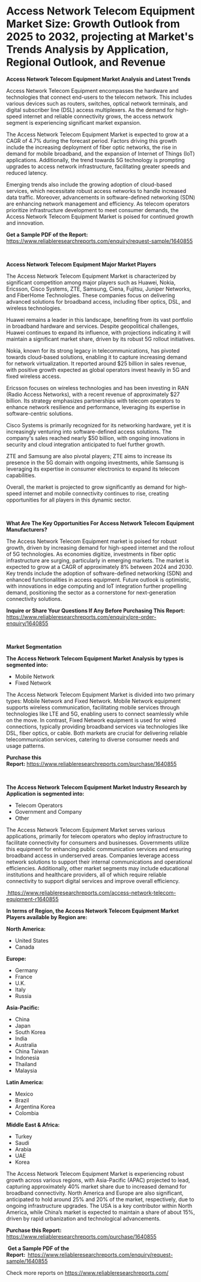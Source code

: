 <p><h1>Access Network Telecom Equipment Market Size: Growth Outlook from 2025 to 2032, projecting at Market's Trends Analysis by Application, Regional Outlook, and Revenue</h1></p><p><strong>Access Network Telecom Equipment Market Analysis and Latest Trends</strong></p>
<p><p>Access Network Telecom Equipment encompasses the hardware and technologies that connect end-users to the telecom network. This includes various devices such as routers, switches, optical network terminals, and digital subscriber line (DSL) access multiplexers. As the demand for high-speed internet and reliable connectivity grows, the access network segment is experiencing significant market expansion.</p><p>The Access Network Telecom Equipment Market is expected to grow at a CAGR of 4.7% during the forecast period. Factors driving this growth include the increasing deployment of fiber optic networks, the rise in demand for mobile broadband, and the expansion of Internet of Things (IoT) applications. Additionally, the trend towards 5G technology is prompting upgrades to access network infrastructure, facilitating greater speeds and reduced latency.</p><p>Emerging trends also include the growing adoption of cloud-based services, which necessitate robust access networks to handle increased data traffic. Moreover, advancements in software-defined networking (SDN) are enhancing network management and efficiency. As telecom operators prioritize infrastructure development to meet consumer demands, the Access Network Telecom Equipment Market is poised for continued growth and innovation.</p></p>
<p><strong>Get a Sample PDF of the Report:&nbsp;</strong> <a href="https://www.reliableresearchreports.com/enquiry/request-sample/1640855?utm_campaign=2479&utm_medium=2&utm_source=Github&utm_content=ia&utm_term=15022025&utm_id=access-network-telecom-equipment">https://www.reliableresearchreports.com/enquiry/request-sample/1640855</a></p>
<p>&nbsp;</p>
<p><strong>Access Network Telecom Equipment Major Market Players</strong></p>
<p><p>The Access Network Telecom Equipment Market is characterized by significant competition among major players such as Huawei, Nokia, Ericsson, Cisco Systems, ZTE, Samsung, Ciena, Fujitsu, Juniper Networks, and FiberHome Technologies. These companies focus on delivering advanced solutions for broadband access, including fiber optics, DSL, and wireless technologies.</p><p>Huawei remains a leader in this landscape, benefiting from its vast portfolio in broadband hardware and services. Despite geopolitical challenges, Huawei continues to expand its influence, with projections indicating it will maintain a significant market share, driven by its robust 5G rollout initiatives.</p><p>Nokia, known for its strong legacy in telecommunications, has pivoted towards cloud-based solutions, enabling it to capture increasing demand for network virtualization. It reported around $25 billion in sales revenue, with positive growth expected as global operators invest heavily in 5G and fixed wireless access.</p><p>Ericsson focuses on wireless technologies and has been investing in RAN (Radio Access Networks), with a recent revenue of approximately $27 billion. Its strategy emphasizes partnerships with telecom operators to enhance network resilience and performance, leveraging its expertise in software-centric solutions.</p><p>Cisco Systems is primarily recognized for its networking hardware, yet it is increasingly venturing into software-defined access solutions. The company's sales reached nearly $50 billion, with ongoing innovations in security and cloud integration anticipated to fuel further growth.</p><p>ZTE and Samsung are also pivotal players; ZTE aims to increase its presence in the 5G domain with ongoing investments, while Samsung is leveraging its expertise in consumer electronics to expand its telecom capabilities.</p><p>Overall, the market is projected to grow significantly as demand for high-speed internet and mobile connectivity continues to rise, creating opportunities for all players in this dynamic sector.</p></p>
<p>&nbsp;</p>
<p><strong>What Are The Key Opportunities For Access Network Telecom Equipment Manufacturers?</strong></p>
<p><p>The Access Network Telecom Equipment market is poised for robust growth, driven by increasing demand for high-speed internet and the rollout of 5G technologies. As economies digitize, investments in fiber optic infrastructure are surging, particularly in emerging markets. The market is expected to grow at a CAGR of approximately 8% between 2024 and 2030. Key trends include the adoption of software-defined networking (SDN) and enhanced functionalities in access equipment. Future outlook is optimistic, with innovations in edge computing and IoT integration further propelling demand, positioning the sector as a cornerstone for next-generation connectivity solutions.</p></p>
<p><strong>Inquire or Share Your Questions If Any Before Purchasing This Report:</strong> <a href="https://www.reliableresearchreports.com/enquiry/pre-order-enquiry/1640855?utm_campaign=2479&utm_medium=2&utm_source=Github&utm_content=ia&utm_term=15022025&utm_id=access-network-telecom-equipment">https://www.reliableresearchreports.com/enquiry/pre-order-enquiry/1640855</a></p>
<p>&nbsp;</p>
<p><strong>Market Segmentation</strong></p>
<p><strong>The Access Network Telecom Equipment Market Analysis by types is segmented into:</strong></p>
<p><ul><li>Mobile Network</li><li>Fixed Network</li></ul></p>
<p><p>The Access Network Telecom Equipment Market is divided into two primary types: Mobile Network and Fixed Network. Mobile Network equipment supports wireless communication, facilitating mobile services through technologies like LTE and 5G, enabling users to connect seamlessly while on the move. In contrast, Fixed Network equipment is used for wired connections, typically providing broadband services via technologies like DSL, fiber optics, or cable. Both markets are crucial for delivering reliable telecommunication services, catering to diverse consumer needs and usage patterns.</p></p>
<p><strong>Purchase this Report:&nbsp;</strong><a href="https://www.reliableresearchreports.com/purchase/1640855?utm_campaign=2479&utm_medium=2&utm_source=Github&utm_content=ia&utm_term=15022025&utm_id=access-network-telecom-equipment">https://www.reliableresearchreports.com/purchase/1640855</a></p>
<p>&nbsp;</p>
<p><strong>The Access Network Telecom Equipment Market Industry Research by Application is segmented into:</strong></p>
<p><ul><li>Telecom Operators</li><li>Government and Company</li><li>Other</li></ul></p>
<p><p>The Access Network Telecom Equipment Market serves various applications, primarily for telecom operators who deploy infrastructure to facilitate connectivity for consumers and businesses. Governments utilize this equipment for enhancing public communication services and ensuring broadband access in underserved areas. Companies leverage access network solutions to support their internal communications and operational efficiencies. Additionally, other market segments may include educational institutions and healthcare providers, all of which require reliable connectivity to support digital services and improve overall efficiency.</p></p>
<p><a href="https://www.reliableresearchreports.com/access-network-telecom-equipment-r1640855?utm_campaign=2479&utm_medium=2&utm_source=Github&utm_content=ia&utm_term=15022025&utm_id=access-network-telecom-equipment">&nbsp;https://www.reliableresearchreports.com/access-network-telecom-equipment-r1640855</a></p>
<p><strong>In terms of Region, the Access Network Telecom Equipment Market Players available by Region are:</strong></p>
<p>
    <p> <strong> North America: </strong>
        <ul>
            <li>United States</li>
            <li>Canada</li>
        </ul>
        </p> 
    <p> <strong> Europe: </strong>
        <ul>
            <li>Germany</li>
            <li>France</li>
            <li>U.K.</li>
            <li>Italy</li>
            <li>Russia</li>
        </ul>
        </p> 
    <p> <strong> Asia-Pacific: </strong>
        <ul>
            <li>China</li>
            <li>Japan</li>
            <li>South Korea</li>
            <li>India</li>
            <li>Australia</li>
            <li>China Taiwan</li>
            <li>Indonesia</li>
            <li>Thailand</li>
            <li>Malaysia</li>
        </ul>
        </p> 
    <p> <strong> Latin America: </strong>
        <ul>
            <li>Mexico</li>
            <li>Brazil</li>
            <li>Argentina Korea</li>
            <li>Colombia</li>
        </ul>
        </p> 
    <p> <strong> Middle East & Africa: </strong>
        <ul>
            <li>Turkey</li>
            <li>Saudi</li>
            <li>Arabia</li>
            <li>UAE</li>
            <li>Korea</li>
        </ul>
    </p>
    </p>
<p><p>The Access Network Telecom Equipment Market is experiencing robust growth across various regions, with Asia-Pacific (APAC) projected to lead, capturing approximately 40% market share due to increased demand for broadband connectivity. North America and Europe are also significant, anticipated to hold around 25% and 20% of the market, respectively, due to ongoing infrastructure upgrades. The USA is a key contributor within North America, while China’s market is expected to maintain a share of about 15%, driven by rapid urbanization and technological advancements.</p></p>
<p><strong>Purchase this Report: </strong><a href="https://www.reliableresearchreports.com/purchase/1640855?utm_campaign=2479&utm_medium=2&utm_source=Github&utm_content=ia&utm_term=15022025&utm_id=access-network-telecom-equipment">https://www.reliableresearchreports.com/purchase/1640855</a></p>
<p>&nbsp;<strong>Get a Sample PDF of the Report:&nbsp;&nbsp;</strong><a href="https://www.reliableresearchreports.com/enquiry/request-sample/1640855?utm_campaign=2479&utm_medium=2&utm_source=Github&utm_content=ia&utm_term=15022025&utm_id=access-network-telecom-equipment">https://www.reliableresearchreports.com/enquiry/request-sample/1640855</a></p>
<p><strong></strong></p>
<p>Check more reports on <a href="https://www.reliableresearchreports.com/?utm_campaign=2479&utm_medium=2&utm_source=Github&utm_content=ia&utm_term=15022025&utm_id=access-network-telecom-equipment">https://www.reliableresearchreports.com/</a></p>